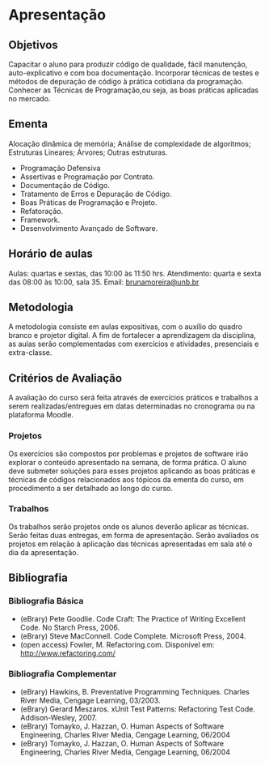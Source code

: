 # Apresentação

## Objetivos
Capacitar o aluno para produzir código de qualidade, fácil manutenção, auto-explicativo e com boa documentação. Incorporar técnicas de testes e métodos de depuração de código à prática cotidiana da programação. Conhecer as Técnicas de Programação,ou seja, as boas práticas aplicadas no mercado.

## Ementa
Alocação dinâmica de memória; Análise de complexidade de algoritmos; Estruturas Lineares; Árvores; Outras estruturas.
- Programação Defensiva 
- Assertivas e Programação por Contrato. 
- Documentação de Código. 
- Tratamento de Erros e Depuração de Código. 
- Boas Práticas de Programação e Projeto. 
- Refatoração. 
- Framework.
- Desenvolvimento Avançado de Software. 

## Horário de aulas
Aulas: quartas e sextas, das 10:00 às 11:50 hrs.
Atendimento: quarta e sexta das 08:00 às 10:00, sala 35.
Email: brunamoreira@unb.br

## Metodologia
A metodologia consiste em aulas expositivas, com o auxílio do quadro branco e projetor digital. A fim de fortalecer a aprendizagem da disciplina, as aulas serão complementadas com exercícios e atividades, presenciais e extra-classe.

## Critérios de Avaliação
A avaliação do curso será feita através de exercícios práticos e trabalhos a serem realizadas/entregues em datas determinadas no cronograma ou na plataforma Moodle.

### Projetos
Os exercícios são compostos por problemas e projetos de software irão explorar o conteúdo apresentado na semana, de forma prática. O aluno deve submeter soluções para esses projetos aplicando as boas práticas e técnicas de códigos relacionados aos tópicos da ementa do curso, em procedimento a ser detalhado ao longo do curso.

### Trabalhos
Os trabalhos serão projetos onde os alunos deverão aplicar as técnicas. Serão feitas duas entregas, em forma de apresentação. Serão avaliados os projetos em relação à aplicação das técnicas apresentadas em sala até o dia da apresentação.

## Bibliografia
### Bibliografia Básica 
- (eBrary) Pete Goodlie. Code Craft: The Practice of Writing Excellent Code. No Starch Press, 2006. 
- (eBrary) Steve MacConnell. Code Complete. Microsoft Press, 2004. 
- (open access) Fowler, M. Refactoring.com. Disponível em: http://www.refactoring.com/ 
### Bibliografia Complementar 
- (eBrary) Hawkins, B. Preventative Programming Techniques. Charles River Media, Cengage Learning, 03/2003. 
- (eBrary) Gerard Meszaros. xUnit Test Patterns: Refactoring Test Code. Addison-Wesley, 2007. 
- (eBrary) Tomayko, J. Hazzan, O. Human Aspects of Software Engineering, Charles River Media, Cengage Learning, 06/2004
- (eBrary) Tomayko, J. Hazzan, O. Human Aspects of Software Engineering, Charles River Media, Cengage Learning, 06/2004
